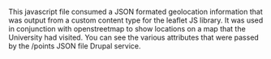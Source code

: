 This javascript file consumed a JSON formated geolocation information that was output from a custom content type for the leaflet
JS library.  It was used in conjunction with openstreetmap to show locations on a map that the University had visited.  You can see the various attributes that were passed by the /points JSON file Drupal service.